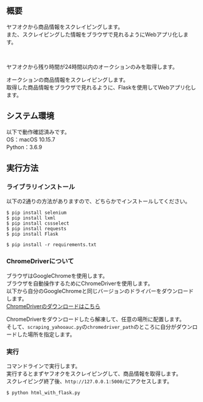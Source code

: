## 概要
ヤフオクから商品情報をスクレイピングします。  
また、スクレイピングした情報をブラウザで見れるようにWebアプリ化します。

<br>

ヤフオクから残り時間が24時間以内のオークションのみを取得します。

オークションの商品情報をスクレイピングします。  
取得した商品情報をブラウザで見れるように、Flaskを使用してWebアプリ化します。



## システム環境
以下で動作確認済みです。  
OS：macOS 10.15.7  
Python：3.6.9



## 実行方法
### ライブラリインストール
以下の2通りの方法がありますので、どちらかでインストールしてください。

```
$ pip install selenium
$ pip install lxml
$ pip install cssselect
$ pip install requests
$ pip install Flask
```
```
$ pip install -r requirements.txt
```


### ChromeDriverについて
ブラウザはGoogleChromeを使用します。  
ブラウザを自動操作するためにChromeDriverを使用します。  
以下から自分のGoogleChromeと同じバージョンのドライバーをダウンロードします。  
[ChromeDriverのダウンロードはこちら](https://sites.google.com/a/chromium.org/chromedriver/downloads)

ChromeDriverをダウンロードしたら解凍して、任意の場所に配置します。  
そして、`scraping_yahooauc.py`の`chromedriver_path`のところに自分がダウンロードした場所を指定します。


### 実行
コマンドラインで実行します。  
実行するとまずヤフオクをスクレイピングして、商品情報を取得します。  
スクレイピング終了後、`http://127.0.0.1:5000/`にアクセスします。
```
$ python html_with_flask.py
```
